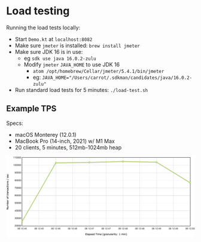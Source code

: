 # Load testing

Running the load tests locally:

* Start `Demo.kt` at `localhost:8082`
* Make sure `jmeter` is installed: `brew install jmeter`
* Make sure JDK 16 is in use:
  * eg `sdk use java 16.0.2-zulu`
  * Modify `jmeter` `JAVA_HOME` to use JDK 16
    * `atom /opt/homebrew/Cellar/jmeter/5.4.1/bin/jmeter`
    * eg: `JAVA_HOME="/Users/carrot/.sdkman/candidates/java/16.0.2-zulu"`
* Run standard load tests for 5 minutes: `./load-test.sh`

## Example TPS

Specs:
* macOS Monterey (12.0.1)
* MacBook Pro (14-inch, 2021) w/ M1 Max
* 20 clients, 5 minutes, 512mb-1024mb heap

![example tps](example-tps.png)
